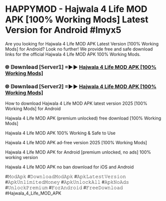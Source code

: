 # HAPPYMOD - Hajwala 4 Life MOD APK [100% Working Mods] Latest Version for Android #lmyx5

Are you looking for Hajwala 4 Life MOD APK Latest Version [100% Working Mods] for Android? Look no further! We provide free and safe download links for the official Hajwala 4 Life MOD APK 100% Working Mods.

<h3> 🌐 𝔻𝕠𝕨𝕟𝕝𝕠𝕒𝕕 [𝕊𝕖𝕣𝕧𝕖𝕣𝟙] =►► <a href="https://happymood.pages.dev?q=Hajwala+4+Life+MOD+APK&ref=A65A">Hajwala 4 Life MOD APK [100% Working Mods]</a></h3>

<h3> 🌐 𝔻𝕠𝕨𝕟𝕝𝕠𝕒𝕕 [𝕊𝕖𝕣𝕧𝕖𝕣𝟚] =►► <a href="https://happymood.pages.dev?q=Hajwala+4+Life+MOD+APK&ref=A65A">Hajwala 4 Life MOD APK [100% Working Mods]</a></h3>

How to download Hajwala 4 Life MOD APK latest version 2025 [100% Working Mods] for Android

Hajwala 4 Life MOD APK (premium unlocked) free download [100% Working Mods]

Hajwala 4 Life MOD APK 100% Working & Safe to Use

Hajwala 4 Life MOD APK ad-free version 2025 [100% Working Mods]

Hajwala 4 Life MOD APK for Android [premium unlocked, no ads] 100% working version

Hajwala 4 Life MOD APK no ban download for iOS and Android

#𝙼𝚘𝚍𝙰𝚙𝚔 #𝙳𝚘𝚠𝚗𝚕𝚘𝚊𝚍𝙼𝚘𝚍𝙰𝚙𝚔 #𝙰𝚙𝚔𝙻𝚊𝚝𝚎𝚜𝚝𝚅𝚎𝚛𝚜𝚒𝚘𝚗 #𝙰𝚙𝚔𝚄𝚗𝚕𝚒𝚖𝚒𝚝𝚎𝚍𝙼𝚘𝚗𝚎𝚢 #𝙰𝚙𝚔𝚄𝚗𝚕𝚘𝚌𝚔𝙰𝚕𝚕 #𝙰𝚙𝚔𝙽𝚘𝙰𝚍𝚜 #𝚄𝚗𝚕𝚘𝚌𝚔𝙿𝚛𝚎𝚖𝚒𝚞𝚖 #𝙵𝚘𝚛𝙰𝚗𝚍𝚛𝚘𝚒𝚍 #𝙵𝚛𝚎𝚎𝙳𝚘𝚠𝚗𝚕𝚘𝚊𝚍 #Hajwala_4_Life_MOD_APK